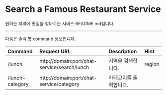 # Search a Famous Restaurant Service

<!--##설명-->
원하는 지역에 맛집을 찾아주는 서비스 README.md입니다.

- - -
다음은 슬랙 봇 command 정보입니다.

| Command | Request URL | Description | Hint |
| :------ | :---------- | :---------- | :--- |
| /lunch | http://domain:port/chat-service/search/lunch | 지역을 검색합니다. | region |
| /lunch-category | http://domain:port/chat-service/category | 카테고리를 출력합니다. | |
